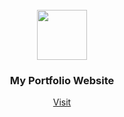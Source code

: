 <br />
<div align="center">
  <a href="https://github.com/ftrbnd/portfolio">
    <img src="https://i.imgur.com/U65WS35.gif" width="80" height="80" />
  </a>

  <h3 align="center">My Portfolio Website</h3>
  <a href="https://github.com/ftrbnd">Visit</a>
</div>
